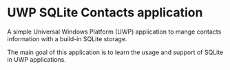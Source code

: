# UWP SQLite Contacts application

A simple Universal Windows Platform (UWP) application to mange contacts information with a build-in SQLite storage.

The main goal of this application is to learn the usage and support of SQLite in UWP applications. 
